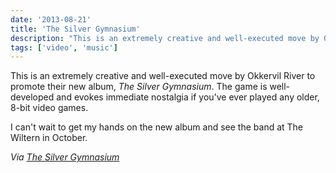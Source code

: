 ```yaml
---
date: '2013-08-21'
title: 'The Silver Gymnasium'
description: "This is an extremely creative and well-executed move by Okkervil River to promote their new album, The Silver Gymnasium."
tags: ['video', 'music']
---
```


This is an extremely creative and well-executed move by Okkervil River to promote their new album, _The Silver Gymnasium_.<!-- excerpt --> The game is well-developed and evokes immediate nostalgia if you've ever played any older, 8-bit video games.

I can't wait to get my hands on the new album and see the band at The Wiltern in October.

_Via [The Silver Gymnasium](http://www.thesilvergymnasium.com)_

